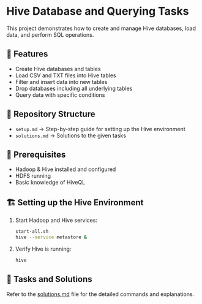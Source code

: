 # Hive Database and Querying Tasks

This project demonstrates how to create and manage Hive databases, load data, and perform SQL operations.

## 🚀 Features
- Create Hive databases and tables
- Load CSV and TXT files into Hive tables
- Filter and insert data into new tables
- Drop databases including all underlying tables
- Query data with specific conditions

## 📁 Repository Structure
- `setup.md` → Step-by-step guide for setting up the Hive environment
- `solutions.md` → Solutions to the given tasks

## 🔧 Prerequisites
- Hadoop & Hive installed and configured
- HDFS running
- Basic knowledge of HiveQL

## 🏗️ Setting up the Hive Environment
1. Start Hadoop and Hive services:
   ```bash
   start-all.sh
   hive --service metastore &
   ```

2. Verify Hive is running:
   ```bash
   hive
   ```

## 📌 Tasks and Solutions
Refer to the [solutions.md](solutions.md) file for the detailed commands and explanations.
